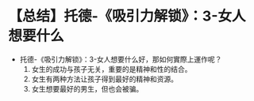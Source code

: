 # 【总结】托德-《吸引力解锁》：3-女人想要什么

-   托德-《吸引力解锁》：3-女人想要什么好，那如何實際上運作呢？
    1.  女生的成功与孩子无关，重要的是精神和性的结合。
    2.  女生有两种方法让孩子得到最好的精神和资源。
    3.  女生想要最好的男生，但也会被骗。